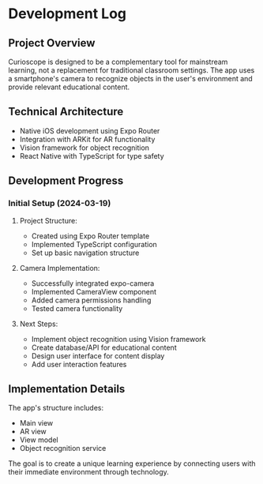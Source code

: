 # Development Log

## Project Overview
Curioscope is designed to be a complementary tool for mainstream learning, not a replacement for traditional classroom settings. The app uses a smartphone's camera to recognize objects in the user's environment and provide relevant educational content.

## Technical Architecture
- Native iOS development using Expo Router
- Integration with ARKit for AR functionality
- Vision framework for object recognition
- React Native with TypeScript for type safety

## Development Progress

### Initial Setup (2024-03-19)
1. Project Structure:
   - Created using Expo Router template
   - Implemented TypeScript configuration
   - Set up basic navigation structure

2. Camera Implementation:
   - Successfully integrated expo-camera
   - Implemented CameraView component
   - Added camera permissions handling
   - Tested camera functionality

3. Next Steps:
   - Implement object recognition using Vision framework
   - Create database/API for educational content
   - Design user interface for content display
   - Add user interaction features

## Implementation Details
The app's structure includes:
- Main view
- AR view
- View model
- Object recognition service

The goal is to create a unique learning experience by connecting users with their immediate environment through technology.
